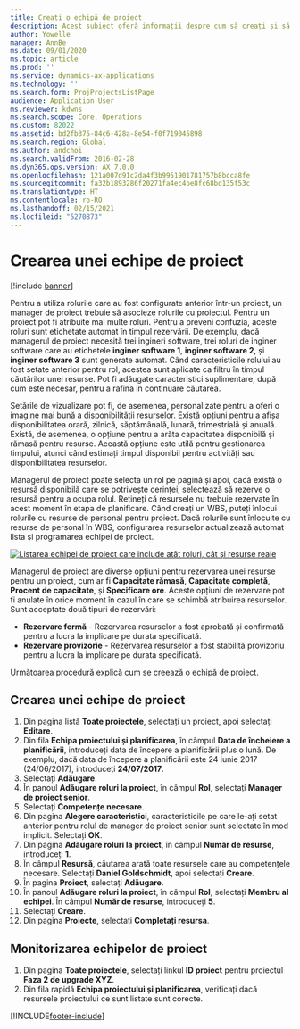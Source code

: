 ```yaml
---
title: Creați o echipă de proiect
description: Acest subiect oferă informații despre cum să creați și să gestionați echipe de proiect.
author: Yowelle
manager: AnnBe
ms.date: 09/01/2020
ms.topic: article
ms.prod: ''
ms.service: dynamics-ax-applications
ms.technology: ''
ms.search.form: ProjProjectsListPage
audience: Application User
ms.reviewer: kdwns
ms.search.scope: Core, Operations
ms.custom: 82022
ms.assetid: bd2fb375-84c6-428a-8e54-f0f719045898
ms.search.region: Global
ms.author: andchoi
ms.search.validFrom: 2016-02-28
ms.dyn365.ops.version: AX 7.0.0
ms.openlocfilehash: 121a007d91c2da4f3b9951901781757b8bcca8fe
ms.sourcegitcommit: fa32b1893286f20271fa4ec4be8fc68bd135f53c
ms.translationtype: HT
ms.contentlocale: ro-RO
ms.lasthandoff: 02/15/2021
ms.locfileid: "5270873"
---
```

# <a name="create-a-project-team"></a>Crearea unei echipe de proiect

[!include [banner](../includes/banner.md)]

Pentru a utiliza rolurile care au fost configurate anterior într-un proiect, un manager de proiect trebuie să asocieze rolurile cu proiectul. Pentru un proiect pot fi atribuite mai multe roluri. Pentru a preveni confuzia, aceste roluri sunt etichetate automat în timpul rezervării. De exemplu, dacă managerul de proiect necesită trei ingineri software, trei roluri de inginer software care au etichetele **inginer software 1**, **inginer software 2**, și **inginer software 3** sunt generate automat. Când caracteristicile rolului au fost setate anterior pentru rol, acestea sunt aplicate ca filtru în timpul căutărilor unei resurse. Pot fi adăugate caracteristici suplimentare, după cum este necesar, pentru a rafina în continuare căutarea.

Setările de vizualizare pot fi, de asemenea, personalizate pentru a oferi o imagine mai bună a disponibilității resurselor. Există opțiuni pentru a afișa disponibilitatea orară, zilnică, săptămânală, lunară, trimestrială și anuală. Există, de asemenea, o opțiune pentru a arăta capacitatea disponibilă și rămasă pentru resurse. Această opțiune este utilă pentru gestionarea timpului, atunci când estimați timpul disponibil pentru activități sau disponibilitatea resurselor.

Managerul de proiect poate selecta un rol pe pagină și apoi, dacă există o resursă disponibilă care se potrivește cerinței, selectează să rezerve o resursă pentru a ocupa rolul. Rețineți că resursele nu trebuie rezervate în acest moment în etapa de planificare. Când creați un WBS, puteți înlocui rolurile cu resurse de personal pentru proiect. Dacă rolurile sunt înlocuite cu resurse de personal în WBS, configurarea resurselor actualizează automat lista și programarea echipei de proiect.

[![Listarea echipei de proiect care include atât roluri, cât și resurse reale](./media/projectresourcing03-1024x368.jpg)](./media/projectresourcing03.jpg) 

Managerul de proiect are diverse opțiuni pentru rezervarea unei resurse pentru un proiect, cum ar fi **Capacitate rămasă**, **Capacitate completă**, **Procent de capacitate**, și **Specificare ore**. Aceste opțiuni de rezervare pot fi anulate în orice moment în cazul în care se schimbă atribuirea resurselor. Sunt acceptate două tipuri de rezervări:

- **Rezervare fermă** - Rezervarea resurselor a fost aprobată și confirmată pentru a lucra la implicare pe durata specificată.
- **Rezervare provizorie** - Rezervarea resurselor a fost stabilită provizoriu pentru a lucra la implicare pe durata specificată.

Următoarea procedură explică cum se creează o echipă de proiect.

## <a name="create-a-project-team"></a>Crearea unei echipe de proiect

1. Din pagina listă **Toate proiectele**, selectați un proiect, apoi selectați **Editare**.
2. Din fila **Echipa proiectului și planificarea**, în câmpul **Data de încheiere a planificării**, introduceți data de începere a planificării plus o lună. De exemplu, dacă data de începere a planificării este 24 iunie 2017 (24/06/2017), introduceți **24/07/2017**.
3. Selectați **Adăugare**.
4. În panoul **Adăugare roluri la proiect**, în câmpul **Rol**, selectați **Manager de proiect senior**.
5. Selectați **Competențe necesare**.
6. Din pagina **Alegere caracteristici**, caracteristicile pe care le-ați setat anterior pentru rolul de manager de proiect senior sunt selectate în mod implicit. Selectați **OK**.
7. Din pagina **Adăugare roluri la proiect**, în câmpul **Număr de resurse**, introduceți **1**.
8. În câmpul **Resursă**, căutarea arată toate resursele care au competențele necesare. Selectați **Daniel Goldschmidt**, apoi selectați **Creare**.
9. În pagina **Proiect**, selectați **Adăugare**.
10. În panoul **Adăugare roluri la proiect**, în câmpul **Rol**, selectați **Membru al echipei**. În câmpul **Număr de resurse**, introduceți **5**.
11. Selectați **Creare**.
12. Din pagina **Proiecte**, selectați **Completați resursa**.

## <a name="monitor-project-teams"></a>Monitorizarea echipelor de proiect
1. Din pagina **Toate proiectele**, selectați linkul **ID proiect** pentru proiectul **Faza 2 de upgrade XYZ**.
2. Din fila rapidă **Echipa proiectului și planificarea**, verificați dacă resursele proiectului ce sunt listate sunt corecte.


[!INCLUDE[footer-include](../includes/footer-banner.md)]